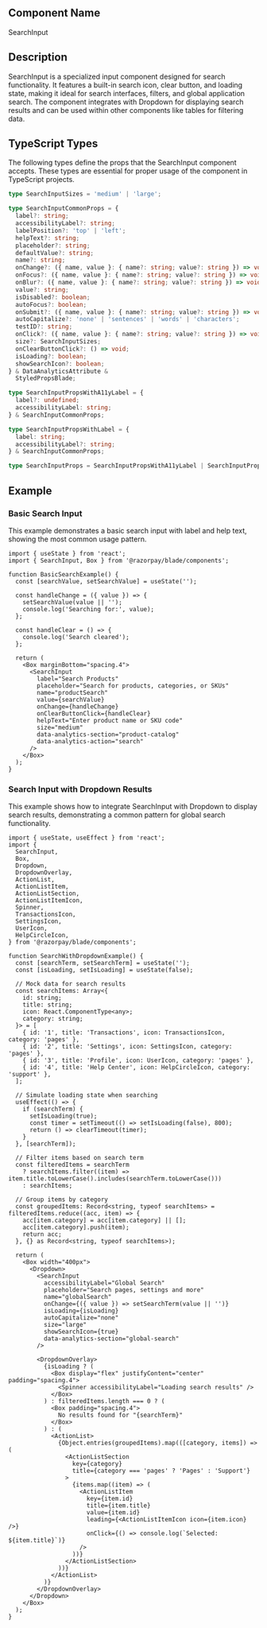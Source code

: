 ## Component Name

SearchInput

## Description

SearchInput is a specialized input component designed for search functionality. It features a built-in search icon, clear button, and loading state, making it ideal for search interfaces, filters, and global application search. The component integrates with Dropdown for displaying search results and can be used within other components like tables for filtering data.

## TypeScript Types

The following types define the props that the SearchInput component accepts. These types are essential for proper usage of the component in TypeScript projects.

```typescript
type SearchInputSizes = 'medium' | 'large';

type SearchInputCommonProps = {
  label?: string;
  accessibilityLabel?: string;
  labelPosition?: 'top' | 'left';
  helpText?: string;
  placeholder?: string;
  defaultValue?: string;
  name?: string;
  onChange?: ({ name, value }: { name?: string; value?: string }) => void;
  onFocus?: ({ name, value }: { name?: string; value?: string }) => void;
  onBlur?: ({ name, value }: { name?: string; value?: string }) => void;
  value?: string;
  isDisabled?: boolean;
  autoFocus?: boolean;
  onSubmit?: ({ name, value }: { name?: string; value?: string }) => void;
  autoCapitalize?: 'none' | 'sentences' | 'words' | 'characters';
  testID?: string;
  onClick?: ({ name, value }: { name?: string; value?: string }) => void;
  size?: SearchInputSizes;
  onClearButtonClick?: () => void;
  isLoading?: boolean;
  showSearchIcon?: boolean;
} & DataAnalyticsAttribute &
  StyledPropsBlade;

type SearchInputPropsWithA11yLabel = {
  label?: undefined;
  accessibilityLabel: string;
} & SearchInputCommonProps;

type SearchInputPropsWithLabel = {
  label: string;
  accessibilityLabel?: string;
} & SearchInputCommonProps;

type SearchInputProps = SearchInputPropsWithA11yLabel | SearchInputPropsWithLabel;
```

## Example

### Basic Search Input

This example demonstrates a basic search input with label and help text, showing the most common usage pattern.

```tsx
import { useState } from 'react';
import { SearchInput, Box } from '@razorpay/blade/components';

function BasicSearchExample() {
  const [searchValue, setSearchValue] = useState('');

  const handleChange = ({ value }) => {
    setSearchValue(value || '');
    console.log('Searching for:', value);
  };

  const handleClear = () => {
    console.log('Search cleared');
  };

  return (
    <Box marginBottom="spacing.4">
      <SearchInput
        label="Search Products"
        placeholder="Search for products, categories, or SKUs"
        name="productSearch"
        value={searchValue}
        onChange={handleChange}
        onClearButtonClick={handleClear}
        helpText="Enter product name or SKU code"
        size="medium"
        data-analytics-section="product-catalog"
        data-analytics-action="search"
      />
    </Box>
  );
}
```

### Search Input with Dropdown Results

This example shows how to integrate SearchInput with Dropdown to display search results, demonstrating a common pattern for global search functionality.

```tsx
import { useState, useEffect } from 'react';
import {
  SearchInput,
  Box,
  Dropdown,
  DropdownOverlay,
  ActionList,
  ActionListItem,
  ActionListSection,
  ActionListItemIcon,
  Spinner,
  TransactionsIcon,
  SettingsIcon,
  UserIcon,
  HelpCircleIcon,
} from '@razorpay/blade/components';

function SearchWithDropdownExample() {
  const [searchTerm, setSearchTerm] = useState('');
  const [isLoading, setIsLoading] = useState(false);

  // Mock data for search results
  const searchItems: Array<{
    id: string;
    title: string;
    icon: React.ComponentType<any>;
    category: string;
  }> = [
    { id: '1', title: 'Transactions', icon: TransactionsIcon, category: 'pages' },
    { id: '2', title: 'Settings', icon: SettingsIcon, category: 'pages' },
    { id: '3', title: 'Profile', icon: UserIcon, category: 'pages' },
    { id: '4', title: 'Help Center', icon: HelpCircleIcon, category: 'support' },
  ];

  // Simulate loading state when searching
  useEffect(() => {
    if (searchTerm) {
      setIsLoading(true);
      const timer = setTimeout(() => setIsLoading(false), 800);
      return () => clearTimeout(timer);
    }
  }, [searchTerm]);

  // Filter items based on search term
  const filteredItems = searchTerm
    ? searchItems.filter((item) => item.title.toLowerCase().includes(searchTerm.toLowerCase()))
    : searchItems;

  // Group items by category
  const groupedItems: Record<string, typeof searchItems> = filteredItems.reduce((acc, item) => {
    acc[item.category] = acc[item.category] || [];
    acc[item.category].push(item);
    return acc;
  }, {} as Record<string, typeof searchItems>);

  return (
    <Box width="400px">
      <Dropdown>
        <SearchInput
          accessibilityLabel="Global Search"
          placeholder="Search pages, settings and more"
          name="globalSearch"
          onChange={({ value }) => setSearchTerm(value || '')}
          isLoading={isLoading}
          autoCapitalize="none"
          size="large"
          showSearchIcon={true}
          data-analytics-section="global-search"
        />

        <DropdownOverlay>
          {isLoading ? (
            <Box display="flex" justifyContent="center" padding="spacing.4">
              <Spinner accessibilityLabel="Loading search results" />
            </Box>
          ) : filteredItems.length === 0 ? (
            <Box padding="spacing.4">
              No results found for "{searchTerm}"
            </Box>
          ) : (
            <ActionList>
              {Object.entries(groupedItems).map(([category, items]) => (
                <ActionListSection
                  key={category}
                  title={category === 'pages' ? 'Pages' : 'Support'}
                >
                  {items.map((item) => (
                    <ActionListItem
                      key={item.id}
                      title={item.title}
                      value={item.id}
                      leading={<ActionListItemIcon icon={item.icon} />}
                      onClick={() => console.log(`Selected: ${item.title}`)}
                    />
                  ))}
                </ActionListSection>
              ))}
            </ActionList>
          )}
        </DropdownOverlay>
      </Dropdown>
    </Box>
  );
}
```
